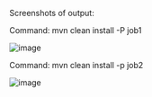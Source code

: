 Screenshots of output:

Command: mvn clean install -P job1

![image](https://github.com/chetanshi-tripathi/BatchDemo/assets/89652194/d6009d6c-d18c-40d1-84d5-f0a571786bfd)


Command: mvn clean install -p job2

![image](https://github.com/chetanshi-tripathi/BatchDemo/assets/89652194/78252a52-c1a7-47c8-b1d7-5a5708adf53d)
